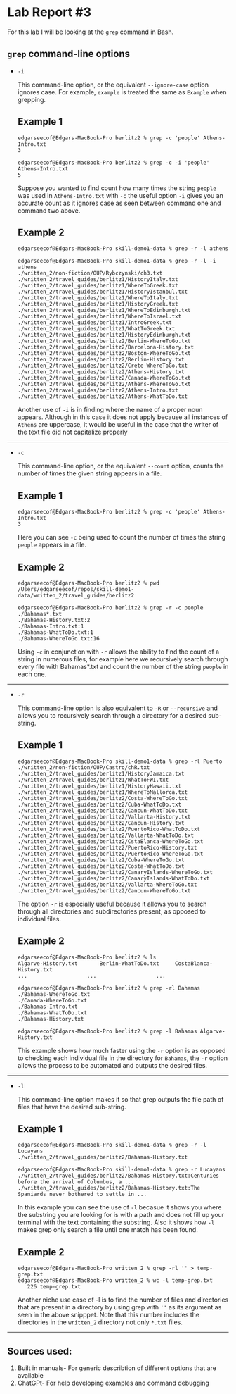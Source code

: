 # Lab Report \#3
  For this lab I will be looking at the `grep` command in Bash.

## `grep` command-line options

* `-i` 

  This command-line option, or the equivalent `--ignore-case` option ignores case. For example, `example` is treated the same as `Example` when grepping.
  ## Example 1
  ```
  edgarseecof@Edgars-MacBook-Pro berlitz2 % grep -c 'people' Athens-Intro.txt
  3
  ```
  ```
  edgarseecof@Edgars-MacBook-Pro berlitz2 % grep -c -i 'people' Athens-Intro.txt
  5
  ```
  Suppose you wanted to find count how many times the string `people` was used in `Athens-Intro.txt`     with `-c` the useful option `-i` gives you an accurate   count as it ignores case as seen between       command one and command two above.
  ## Example 2
  ```
  edgarseecof@Edgars-MacBook-Pro skill-demo1-data % grep -r -l athens
  ```
  ```
  edgarseecof@Edgars-MacBook-Pro skill-demo1-data % grep -r -l -i athens
  ./written_2/non-fiction/OUP/Rybczynski/ch3.txt
  ./written_2/travel_guides/berlitz1/HistoryItaly.txt
  ./written_2/travel_guides/berlitz1/WhereToGreek.txt
  ./written_2/travel_guides/berlitz1/HistoryIstanbul.txt
  ./written_2/travel_guides/berlitz1/WhereToItaly.txt
  ./written_2/travel_guides/berlitz1/HistoryGreek.txt
  ./written_2/travel_guides/berlitz1/WhereToEdinburgh.txt
  ./written_2/travel_guides/berlitz1/WhereToIsrael.txt
  ./written_2/travel_guides/berlitz1/IntroGreek.txt
  ./written_2/travel_guides/berlitz1/WhatToGreek.txt
  ./written_2/travel_guides/berlitz1/HistoryEdinburgh.txt
  ./written_2/travel_guides/berlitz2/Berlin-WhereToGo.txt
  ./written_2/travel_guides/berlitz2/Barcelona-History.txt
  ./written_2/travel_guides/berlitz2/Boston-WhereToGo.txt
  ./written_2/travel_guides/berlitz2/Berlin-History.txt
  ./written_2/travel_guides/berlitz2/Crete-WhereToGo.txt
  ./written_2/travel_guides/berlitz2/Athens-History.txt
  ./written_2/travel_guides/berlitz2/Canada-WhereToGo.txt
  ./written_2/travel_guides/berlitz2/Athens-WhereToGo.txt
  ./written_2/travel_guides/berlitz2/Athens-Intro.txt
  ./written_2/travel_guides/berlitz2/Athens-WhatToDo.txt
  ```
  Another use of `-i` is in finding where the name of a proper noun appears. Although in this case it     does not apply because all instances of `Athens` are uppercase, it would be useful in the case that     the writer of the text file did not capitalize properly
---
* `-c`

  This command-line option, or the equivalent `--count` option, counts the number of times the given string appears in a file.
  ## Example 1
  ```
  edgarseecof@Edgars-MacBook-Pro berlitz2 % grep -c 'people' Athens-Intro.txt
  3
  ```
  Here you can see `-c` being used to count the number of times the string `people` appears in a file.
  ## Example 2
  ```
  edgarseecof@Edgars-MacBook-Pro berlitz2 % pwd  
  /Users/edgarseecof/repos/skill-demo1-data/written_2/travel_guides/berlitz2
  ```
  ```
  edgarseecof@Edgars-MacBook-Pro berlitz2 % grep -r -c people ./Bahamas*.txt
  ./Bahamas-History.txt:2
  ./Bahamas-Intro.txt:1
  ./Bahamas-WhatToDo.txt:1
  ./Bahamas-WhereToGo.txt:16
  ```
  Using `-c` in conjunction with `-r` allows the ability to find the count of a string in numerous       files, for example here we recursively search through every file with Bahamas*.txt and count the       number of the string `people` in each one.
---
* `-r`

  This command-line option is also equivalent to `-R` or `--recursive` and allows you to recursively search through a directory for a desired sub-string.
  ## Example 1
  ```
  edgarseecof@Edgars-MacBook-Pro skill-demo1-data % grep -rl Puerto
  ./written_2/non-fiction/OUP/Castro/chR.txt
  ./written_2/travel_guides/berlitz1/HistoryJamaica.txt
  ./written_2/travel_guides/berlitz1/WhatToFWI.txt
  ./written_2/travel_guides/berlitz1/HistoryHawaii.txt
  ./written_2/travel_guides/berlitz1/WhereToMallorca.txt
  ./written_2/travel_guides/berlitz2/Costa-WhereToGo.txt
  ./written_2/travel_guides/berlitz2/Cuba-WhatToDo.txt
  ./written_2/travel_guides/berlitz2/Cancun-WhatToDo.txt
  ./written_2/travel_guides/berlitz2/Vallarta-History.txt
  ./written_2/travel_guides/berlitz2/Cancun-History.txt
  ./written_2/travel_guides/berlitz2/PuertoRico-WhatToDo.txt
  ./written_2/travel_guides/berlitz2/Vallarta-WhatToDo.txt
  ./written_2/travel_guides/berlitz2/CstaBlanca-WhereToGo.txt
  ./written_2/travel_guides/berlitz2/PuertoRico-History.txt
  ./written_2/travel_guides/berlitz2/PuertoRico-WhereToGo.txt
  ./written_2/travel_guides/berlitz2/Cuba-WhereToGo.txt
  ./written_2/travel_guides/berlitz2/Costa-WhatToDo.txt
  ./written_2/travel_guides/berlitz2/CanaryIslands-WhereToGo.txt
  ./written_2/travel_guides/berlitz2/CanaryIslands-WhatToDo.txt
  ./written_2/travel_guides/berlitz2/Vallarta-WhereToGo.txt
  ./written_2/travel_guides/berlitz2/Cancun-WhereToGo.txt
  ```
  The option `-r` is especially useful because it allows you to search through all directories and       subdirectories present, as opposed to individual files.
  ## Example 2
  ```
  edgarseecof@Edgars-MacBook-Pro berlitz2 % ls                                 
  Algarve-History.txt		Berlin-WhatToDo.txt		CostaBlanca-History.txt
  ...                   ...                   ...
  ```
  ```
  edgarseecof@Edgars-MacBook-Pro berlitz2 % grep -rl Bahamas                   
  ./Bahamas-WhereToGo.txt
  ./Canada-WhereToGo.txt
  ./Bahamas-Intro.txt
  ./Bahamas-WhatToDo.txt
  ./Bahamas-History.txt
  ```
  ```
  edgarseecof@Edgars-MacBook-Pro berlitz2 % grep -l Bahamas Algarve-History.txt
  ```
  This example shows how much faster using the `-r` option is as opposed to checking each individual     file in the directory for `Bahamas`, the `-r` option allows the process to be automated and outputs
  the desired files.
---
* `-l`

  This command-line option makes it so that grep outputs the file path of files that have the desired sub-string.
  ## Example 1
  ```
  edgarseecof@Edgars-MacBook-Pro skill-demo1-data % grep -r -l Lucayans
  ./written_2/travel_guides/berlitz2/Bahamas-History.txt
  ```
  ```
  edgarseecof@Edgars-MacBook-Pro skill-demo1-data % grep -r Lucayans   
  ./written_2/travel_guides/berlitz2/Bahamas-History.txt:Centuries before the arrival of Columbus, a ...    
  ./written_2/travel_guides/berlitz2/Bahamas-History.txt:The Spaniards never bothered to settle in ...  
  ```
  In this example you can see the use of `-l` becasue it shows you where the substring you are looking   for is with a path and does not fill up your terminal with the text containing the substring. Also     it shows how `-l` makes grep only search a file until one match has been found.
  
  ## Example 2
  ```
  edgarseecof@Edgars-MacBook-Pro written_2 % grep -rl '' > temp-grep.txt
  edgarseecof@Edgars-MacBook-Pro written_2 % wc -l temp-grep.txt         
     226 temp-grep.txt
  ```
  Another niche use case of -l is to find the number of files and directories that are present in a directory by using grep with `''` as its argument as    seen in the above snipppet. Note that this number includes the directories in the `written_2` directory not only `*.txt` files.
---
## Sources used:
1. Built in manuals- For generic describtion of different options that are available
2. ChatGPt- For help developing examples and command debugging
